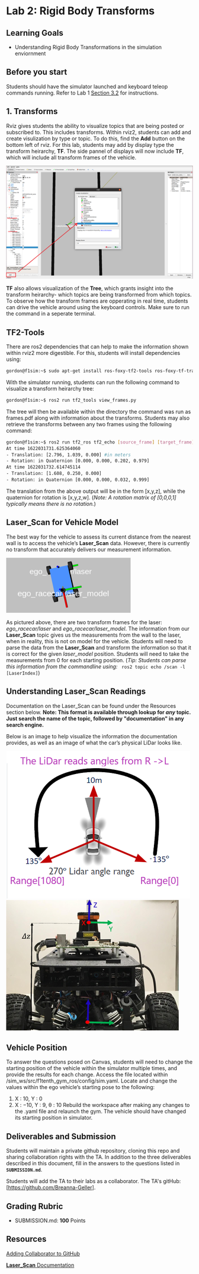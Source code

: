 # Lab 2: Rigid Body Transforms

## Learning Goals

- Understanding Rigid Body Transformations in the simulation enviornment

## Before you start

Students should have the simulator launched and keyboard teleop commands running. Refer to Lab 1 [Section 3.2](https://github.com/unlv-f1/lab1?tab=readme-ov-file#3-launching-the-simulator) for instructions.  

## 1. Transforms

Rviz gives students the ability to visualize topics that are being posted or subscribed to. This includes
transforms. Within rviz2, students can add and create visulization by type or topic. To do this, find the **Add**
button on the bottom left of rviz. For this lab, students may add by display type the transform heirarchy, **TF**. The side pannel of displays will now include **TF**, which will include all transform frames of the vehicle.

![locating TF](img/lab1%20TF%20.png)


**TF** also allows visualization of the **Tree**, which grants insight into the transform heirarchy- which topics
are being transformed from which topics. To observe how the transform frames are opperating in real
time, students can drive the vehicle around using the keyboard controls. Make sure to run the
command in a seperate terminal.

## TF2-Tools
There are ros2 dependencies that can help to make the information shown within rviz2 more digestible.
For this, students will install dependencies using:
```bash
gordon@f1sim:~$ sudo apt-get install ros-foxy-tf2-tools ros-foxy-tf-transformations
```

With the simulator running, students can run the following command to visualize a transform heirarchy
tree:
```bash
gordon@f1sim:~$ ros2 run tf2_tools view_frames.py
```

The tree will then be available within the directory the command was run as frames.pdf along with
information about the transforms.
Students may also retrieve the transforms between any two frames using the following command:

```bash
gordon@f1sim:~$ ros2 run tf2_ros tf2_echo [source_frame] [target_frame]
At time 1622031731.625364060
- Translation: [2.796, 1.039, 0.000] #in meters
- Rotation: in Quaternion [0.000, 0.000, 0.202, 0.979]
At time 1622031732.614745114
- Translation: [1.608, 0.250, 0.000]
- Rotation: in Quaternion [0.000, 0.000, 0.032, 0.999]
```

The translation from the above output will be in the form [x,y,z], while the quaternion for rotation is
[x,y,z,w]. (*Note: A rotation matrix of [0,0,0,1] typically means there is no rotation.*)

## **Laser_Scan** for Vehicle Model
The best way for the vehicle to assess its current distance from the nearest wall is to access the vehicle’s
**Laser_Scan** data. However, there is currently no transform that accurately delivers our measurement
information.

![Car TF Visual](img/robot_model.PNG)

As pictured above, there are two transform frames for the laser: *ego_racecar/laser* and
*ego_racecar/laser_model*. The information from our **Laser_Scan** topic gives us the measurements from
the wall to the laser, when in reality, this is not on model for the vehicle. Students will need to parse
the data from the **Laser_Scan** and transform the information so that it is correct for the given *laser_model*
position.
Students will need to take the measurements from 0 for each starting position. (*Tip: Students can parse this information from the commandline using:* ``` ros2 topic echo /scan -l [LaserIndex]```)

## Understanding **Laser_Scan** Readings

Documentation on the Laser_Scan can be found under the Resources section below. **Note: This format is available
through lookup for *any* topic. Just search the name of the topic, followed by "documentation" in any search
engine.** 

Below is an image to help visualize the information the documentation provides, as well as an image of what the car’s physical LiDar looks like.

![LiDar](img/lidar_understanding.png)
![Car Transformations](img/transformlaser.PNG)


## Vehicle Position

To answer the questions posed on Canvas, students will need to change the starting position of the vehicle
within the simulator multiple times, and provide the results for each change. Access the file located within
/sim_ws/src/f1tenth_gym_ros/config/sim.yaml. Locate and change the values within the ego vehicle’s
starting pose to the following:
1. X : 10, Y : 0
2. X : −10, Y : 9, θ : 10
Rebuild the workspace after making any changes to the .yaml file and relaunch the gym. The vehicle
should have changed its starting position in simulator.


## Deliverables and Submission
Students will maintain a private github repository, cloning this repo and
sharing collaboration rights with the TA. In addition to the three
deliverables described in this document, fill in the answers to the
questions listed in **`SUBMISSION.md`**.

Students will add the TA to their labs as a collaborator. The TA's
gitHub: [https://github.com/Breanna-Geller]. 


## Grading Rubric

- SUBMISSION.md: **100** Points


## Resources

[Adding Collaborator to GitHub](https://docs.github.com/en/account-and-profile/setting-up-and-managing-your-personal-account-on-github/managing-access-to-your-personal-repositories/inviting-collaborators-to-a-personal-repository)

[**Laser_Scan** Documentation](https://docs.ros.org/en/noetic/api/sensor_msgs/html/msg/LaserScan.html)